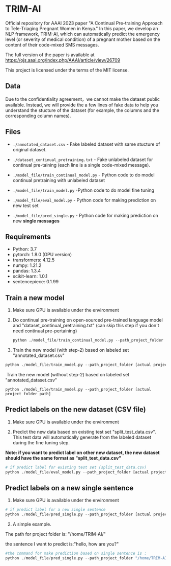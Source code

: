 # TRIM-AI
Official repository for AAAI 2023 paper "A Continual Pre-training Approach to Tele-Triaging Pregnant Women in Kenya."  In this paper, we develop an NLP framework, TRIM-AI, which can automatically predict the emergency level (or severity of medical condition) of a pregnant mother based on the content of their code-mixed SMS messages.

The full version of the paper is available at https://ojs.aaai.org/index.php/AAAI/article/view/26709

This project is licensed under the terms of the MIT license.

## Data 

Due to the confidentiality agreement，we cannot make the dataset public available. Instead, we will provide the a few lines of fake data to help you understand the stucture of the dataset (for example, the columns and the corresponding column names). 

## Files

- `./annotated_dataset.csv` - Fake labeled dataset with same stucture of original dataset.

- `./dataset_continual_pretraining.txt` - Fake unlabeled dataset for continual pre-taining (each line is a single code-mixed message).

- `./model_file/train_continual_model.py` - Python code to do model continual pretraining with unlabeled dataset

- `./model_file/train_model.py` -Python code to do model fine tuning

- `./model_file/eval_model.py` - Python code for making prediction on new test set

- `./model_file/pred_single.py` - Python code for making prediction on new **single messages**

  

## Requirements

- Python: 3.7
- pytorch: 1.8.0 (GPU version)
- transformers: 4.12.5
- numpy: 1.21.2
- pandas: 1.3.4
- scikit-learn: 1.0.1
- sentencepiece: 0.1.99



## Train a new model

1. Make sure GPU is available under the environment

2. Do continual pre-training on open-sourced pre-trained language model  and "dataset_continual_pretraining.txt" (can skip this step if you don't need continual pre-pertaining)

   ```python
   python ./model_file/train_continual_model.py --path_project_folder [actual project folder path]
   ```

   

3. Train the new model (with step-2) based on labeled set "annotated_dataset.csv" 

```python
python ./model_file/train_model.py --path_project_folder [actual project folder path] --pretrained_model_name [folder path for model files after continual pre-training]
```

​        Train the new model (without step-2) based on labeled set "annotated_dataset.csv" 

```
python ./model_file/train_model.py --path_project_folder [actual project folder path]
```



## Predict labels on the new dataset (CSV file)

1. Make sure GPU is available under the environment

2. Predict the new data based on existing test set "split_test_data.csv". This test data will automatically generate  from the labeled dataset during the fine tuning step.

**Note: if you want to predict label on other new dataset, the new dataset should have the same format as "split_test_data.csv"**

```python
# if predict label for existing test set (split_test_data.csv)
python ./model_file/eval_model.py --path_project_folder [actual project folder path]
```



## Predict labels on a new single sentence

1. Make sure GPU is available under the environment

```python
# if predict label for a new single sentence
python ./model_file/pred_single.py --path_project_folder [actual project folder path] --new_sentence [new sentence]
```

2. A simple example.

The path for project folder is: "/home/TRIM-AI/"

the sentence I want to predict is:"hello, how are you?"

```python
#the command for make prediction based on single sentence is :
python ./model_file/pred_single.py --path_project_folder "/home/TRIM-AI/" --new_sentence "hello, how are you?"
```


